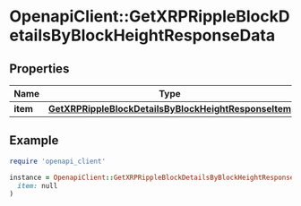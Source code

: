 # OpenapiClient::GetXRPRippleBlockDetailsByBlockHeightResponseData

## Properties

| Name | Type | Description | Notes |
| ---- | ---- | ----------- | ----- |
| **item** | [**GetXRPRippleBlockDetailsByBlockHeightResponseItem**](GetXRPRippleBlockDetailsByBlockHeightResponseItem.md) |  |  |

## Example

```ruby
require 'openapi_client'

instance = OpenapiClient::GetXRPRippleBlockDetailsByBlockHeightResponseData.new(
  item: null
)
```

